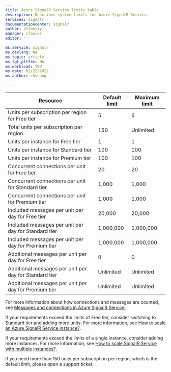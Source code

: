 ```yaml
---
title: Azure SignalR Service limits table
description: Describes system limits for Azure SignalR Service.
services: signalr
documentationcenter: signalr
author: sffamily
manager: cfowler
editor: ''

ms.service: signalr
ms.devlang: NA
ms.topic: article
ms.tgt_pltfrm: NA
ms.workload: TBD
ms.date: 02/22/2022
ms.author: zhshang

---
```


| Resource | Default limit | Maximum limit | 
| --- | --- | --- |
| Units per subscription per region for Free tier|5 |5 |
| Total units per subscription per region |150 |Unlimited |
| Units per instance for Free tier |1 |1 |
| Units per instance for Standard tier |100 |100 |
| Units per instance for Premium tier |100 |100 |
| Concurrent connections per unit for Free tier |20 |20 |
| Concurrent connections per unit for Standard tier |1,000 |1,000|
| Concurrent connections per unit for Premium tier |1,000 |1,000|
| Included messages per unit per day for Free tier|20,000 |20,000 |
| Included messages per unit per day for Standard tier|1,000,000 |1,000,000 |
| Included messages per unit per day for Premium tier|1,000,000 |1,000,000 |
| Additional messages per unit per day for Free tier|0 |0 |
| Additional messages per unit per day for Standard tier|Unlimited |Unlimited |
| Additional messages per unit per day for Premium tier|Unlimited |Unlimited |

For more information about how connections and messages are counted, see [Messages and connections in Azure SignalR Service](../articles/azure-signalr/signalr-concept-messages-and-connections.md).

If your requirements exceed the limits of Free tier, consider switching to Standard tier and adding more units. For more information, see [How to scale an Azure SignalR Service instance?](../articles/azure-signalr/signalr-howto-scale-signalr.md). 

If your requirements exceed the limits of a single instance, consider adding more instances. For more information, see [How to scale SignalR Service with multiple instances?](../articles/azure-signalr/signalr-howto-scale-multi-instances.md).

If you need more than 150 units per subscription per region, which is the default limit, please open a support ticket.
